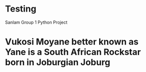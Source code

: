 # Testing
Sanlam Group 1 Python Project
# Vukosi Moyane better known as Yane is a South African Rockstar born in Joburgian Joburg
